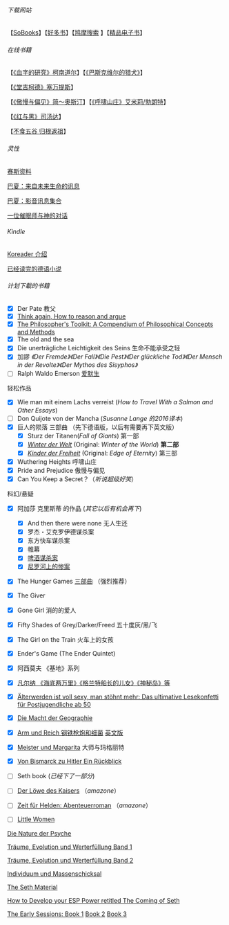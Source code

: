 ###### 下载网站

【[SoBooks](https://sobooks.cc/)】【[好多书](http://booksk.com/)】【[鸠摩搜索](https://www.jiumodiary.com/) 】【[精品电子书](https://bookset.me/)】

###### 在线书籍

【[《血字的研究》柯南道尔](http://www.dushu369.com/waiguomingzhu/fuermosi/xzdyj/)】【[《巴斯克维尔的猎犬》](http://www.dushu369.com/waiguomingzhu/fuermosi/bskwe/)】

【[《堂吉柯德》塞万提斯](http://www.dushu369.com/waiguomingzhu/tjhd/)】

【[《傲慢与偏见》简～奥斯汀](http://www.dushu369.com/waiguomingzhu/amypj/)】【[《呼啸山庄》艾米莉/勃朗特](http://www.dushu369.com/waiguomingzhu/hxsz/)】

【[《红与黑》司汤达](http://www.dushu369.com/waiguomingzhu/hyh/)】

【[不食五谷 归根返祖](http://b2theroots.blogspot.com/)】

###### 灵性

[赛斯资料](http://www.success001.com/b/saisi/saisi.htm)

[巴夏：来自未来生命的讯息](http://sophie6886.pixnet.net/blog/post/312477157-%E5%B7%B4%E5%A4%8F-%E4%BE%86%E8%87%AA%E6%9C%AA%E4%BE%86%E7%94%9F%E5%91%BD%E7%9A%84%E8%A8%8A%E6%81%AF%EF%BC%88%E4%B8%AD%E8%AD%AF%E7%89%88%EF%BC%89%E7%9B%AE%E9%8C%84)

[巴夏：影音讯息集合](https://basharbuddha.github.io/)

[一位催眠师与神的对话](http://russ999.pixnet.net/blog/post/94918731)



###### Kindle

[Koreader 介绍](https://bookfere.com/post/39.html)



[已经读完的德语小说](生活/书籍/gelesene.md)



###### 计划下載的书籍

- [x] Der Pate 教父
- [x] [Think again, How to reason and argue](https://b-ok.cc/book/3592812/1a5d3c?dsource=recommend)
- [x] [The Philosopher's Toolkit: A Compendium of Philosophical Concepts and Methods](https://b-ok.cc/book/721623/cd480a?dsource=recommend)
- [x] The old and the sea
- [x] Die unerträgliche Leichtigkeit des Seins 生命不能承受之轻
- [x] 加謬 *《Der Fremde》《Der Fall》《Die Pest》《Der glückliche Tod》《Der Mensch in der Revolte》《Der Mythos des Sisyphos》*
- [ ] Ralph Waldo Emerson [爱默生](https://b-ok.cc/book/1656480/30b4ba)

轻松作品

- [x] Wie man mit einem Lachs verreist (*How to Travel With a Salmon and Other Essays*)
- [ ] Don Quijote von der Mancha (*Susanne Lange 的2016译本*)
- [x] 巨人的陨落 三部曲 （先下德语版，以后有需要再下英文版）
  - [x] Sturz der Titanen(*Fall of Giants*)  第一部
  - [x] *[Winter der Welt](https://de.wikipedia.org/wiki/Winter_der_Welt)*  (Original: *Winter of the World*) **第二部**
  - [x]  *[Kinder der Freiheit](https://de.wikipedia.org/wiki/Kinder_der_Freiheit)* (Original: *Edge of Eternity*) 第三部
- [x] Wuthering Heights 呼啸山庄
- [x] Pride and Prejudice 傲慢与偏见
- [x] Can You Keep a Secret？（*听说超级好笑*）

科幻/悬疑

- [x] 阿加莎 克里斯蒂 的作品 (*其它以后有机会再下*)
  - [x] And then there were none 无人生还 
  - [x] 罗杰・艾克罗伊德谋杀案
  - [x] 东方快车谋杀案
  - [x] 帷幕
  - [x] [啤酒谋杀案](https://book.douban.com/subject/1215291/)
  - [x] [尼罗河上的惨案](https://book.douban.com/subject/1329959/)
- [x] The Hunger Games [三部曲](https://b-ok.org/book/2540007/14ffc7) （强烈推荐）
- [x] The Giver 
- [x] Gone Girl 消的的爱人
- [x] Fifty Shades of Grey/Darker/Freed 五十度灰/黑/飞
- [x] The Girl on the Train 火车上的女孩
- [x] Ender's Game (The Ender Quintet) 
- [x] 阿西莫夫 《基地》系列
- [x] [凡尔纳 《海底两万里》《格兰特船长的儿女》《神秘岛》等](https://zh.wikipedia.org/wiki/%E5%84%92%E5%8B%92%C2%B7%E5%87%A1%E5%B0%94%E7%BA%B3)
- [x] [Älterwerden ist voll sexy, man stöhnt mehr: Das ultimative Lesekonfetti für Postjugendliche ab 50](https://b-ok.cc/book/5443266/2cfd2a)
- [x] [Die Macht der Geographie](https://b-ok.cc/book/5265053/25e3e2)
- [x] [Arm und Reich 钢铁枪炮和细菌](https://b-ok.cc/book/3773480/5453dc)  [英文版](https://b-ok.cc/book/960869/c12165?dsource=recommend)
- [x] [Meister und Margarita](https://b-ok.cc/book/3822689/bd4fce) 大师与玛格丽特
- [x] [Von Bismarck zu Hitler Ein Rückblick](https://b-ok.cc/book/2553928/2ae08f)
- [ ] Seth book (*已经下了一部分*)
- [ ] [Der Löwe des Kaisers](https://www.amazon.de/L%C3%B6we-Kaisers-Gesamtausgabe-Cornelia-Kempf-ebook/dp/B07NPS8ZVJ/ref=zg_bs_567130031_43?_encoding=UTF8&psc=1&refRID=9PQA6AK4RNDPFFD2H0J0) （*amazone*）
- [ ] [Zeit für Helden: Abenteuerroman](https://www.amazon.de/Zeit-f%C3%BCr-Helden-Abenteuerroman-George-ebook/dp/B07ZC8D65K/ref=zg_bs_567130031_49?_encoding=UTF8&psc=1&refRID=9PQA6AK4RNDPFFD2H0J0) （*amazone*）
- [ ] [Little Women](https://b-ok.cc/book/1104547/a6a1b0)





[Die Nature der Psyche](https://b-ok.cc/book/1364364/6bce8a)

[Träume, Evolution und Werterfüllung Band 1](https://b-ok.cc/book/1364369/c4f220)

[Träume, Evolution und Werterfüllung Band 2](https://b-ok.cc/book/1364370/c08b70)

[Individuum und Massenschicksal](https://b-ok.cc/book/3812750/943e4a)

[The Seth Material](https://b-ok.cc/book/5067090/d98596)

[How to Develop your ESP Power retitled The Coming of Seth](https://b-ok.cc/book/5211242/075121)

[The Early Sessions: Book 1](https://b-ok.cc/book/3483939/df4f95) [Book 2](https://b-ok.cc/book/3483940/88919e) [Book 3](https://b-ok.cc/book/5272743/934556)

